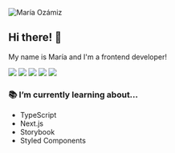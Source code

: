 ![María Ozámiz](https://pbs.twimg.com/profile_banners/1266826504937357312/1598267215/1500x500)

## Hi there! 👋

My name is María and I'm a frontend developer!  

<img src="https://img.shields.io/badge/html5%20-%230299A3.svg?&style=flat&logo=html5&logoColor=white"/> <img src="https://img.shields.io/badge/css3%20-%230299A3.svg?&style=flat&logo=css3&logoColor=white"/> <img src="https://img.shields.io/badge/SASS%20-0299A3.svg?&style=flat&logo=SASS&logoColor=white"/>
 <img src="https://img.shields.io/badge/javascript%20-%230299A3.svg?&style=flat&logo=javascript&logoColor=white"/> <img src="https://img.shields.io/badge/react%20-%230299A3.svg?&style=flat&logo=react&logoColor=white"/> 

### 📚 I’m currently learning about...
- TypeScript
- Next.js
- Storybook
- Styled Components
